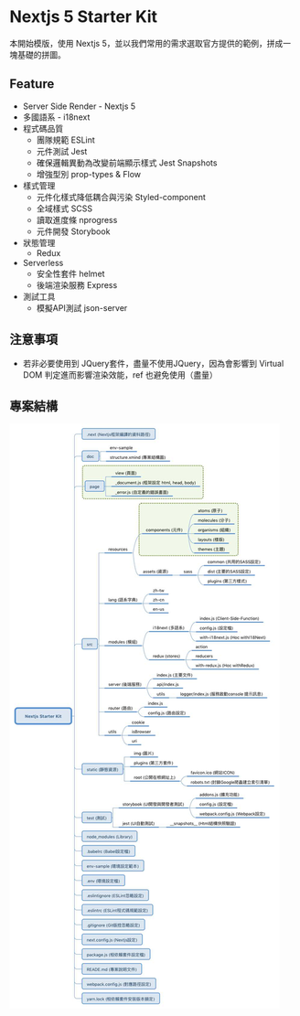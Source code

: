 # Nextjs 5 Starter Kit

本開始模版，使用 Nextjs 5，並以我們常用的需求選取官方提供的範例，拼成一塊基礎的拼圖。

## Feature
- Server Side Render - Nextjs 5
- 多國語系 - i18next
- 程式碼品質
  - 團隊規範 ESLint
  - 元件測試 Jest
  - 確保邏輯異動為改變前端顯示樣式 Jest Snapshots
  - 增強型別 prop-types & Flow
- 樣式管理
  - 元件化樣式降低耦合與污染 Styled-component
  - 全域樣式 SCSS
  - 讀取進度條 nprogress
  - 元件開發 Storybook
- 狀態管理
  - Redux
- Serverless
  - 安全性套件 helmet
  - 後端渲染服務 Express
- 測試工具
  - 模擬API測試 json-server
  
  
## 注意事項
- 若非必要使用到 JQuery套件，盡量不使用JQuery，因為會影響到 Virtual DOM 判定進而影響渲染效能，ref 也避免使用（盡量）

## 專案結構
<img src="./docs/structure/app.jpg"/>